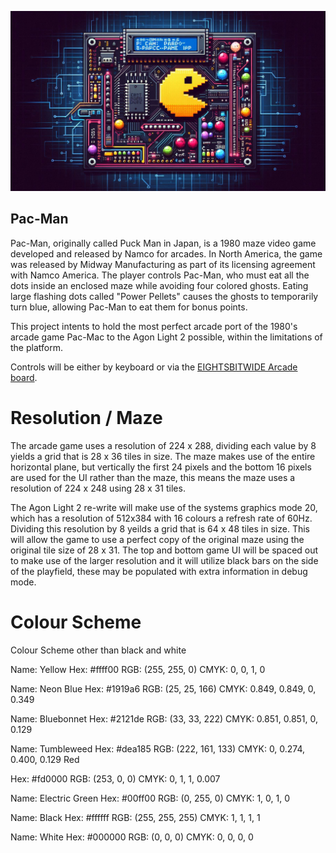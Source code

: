 ![Pac-Man](https://github.com/andymccall/pac-man/blob/main/assets/header.jpg?raw=true)

## Pac-Man

Pac-Man, originally called Puck Man in Japan, is a 1980 maze video game developed and released by Namco for arcades. In North America, the game was released by Midway Manufacturing as part of its licensing agreement with Namco America. The player controls Pac-Man, who must eat all the dots inside an enclosed maze while avoiding four colored ghosts. Eating large flashing dots called "Power Pellets" causes the ghosts to temporarily turn blue, allowing Pac-Man to eat them for bonus points.

This project intents to hold the most perfect arcade port of the 1980's arcade game Pac-Mac to the Agon Light 2 possible, within the limitations of the platform.

Controls will be either by keyboard or via the [EIGHTSBITWIDE Arcade board](https://andymccall.co.uk/electronics/retrocomputing/agon/basic/2024/07/09/agon-light-2-arcade-controller-board.html).

# Resolution / Maze

The arcade game uses a resolution of 224 x 288, dividing each value by 8 yields a grid that is 28 x 36 tiles in size.  The maze makes use of the entire horizontal plane, but vertically the first 24 pixels and the bottom 16 pixels are used for the UI rather than the maze, this means the maze uses a resolution of 224 x 248 using 28 x 31 tiles.

The Agon Light 2 re-write will make use of the systems graphics mode 20, which has a resolution of 512x384 with 16 colours a refresh rate of 60Hz.  Dividing this resolution by 8 yeilds a grid that is 64 x 48 tiles in size. This will allow the game to use a perfect copy of the original maze using the original tile size of 28 x 31.  The top and bottom game UI will be spaced out to make use of the larger resolution and it will utilize black bars on the side of the playfield, these may be populated with extra information in debug mode.


# Colour Scheme

Colour Scheme other than black and white

Name: Yellow
Hex: #ffff00
RGB: (255, 255, 0)
CMYK: 0, 0, 1, 0

Name: Neon Blue
Hex: #1919a6
RGB: (25, 25, 166)
CMYK: 0.849, 0.849, 0, 0.349

Name: Bluebonnet
Hex: #2121de
RGB: (33, 33, 222)
CMYK: 0.851, 0.851, 0, 0.129

Name: Tumbleweed
Hex: #dea185
RGB: (222, 161, 133)
CMYK: 0, 0.274, 0.400, 0.129
Red	

Hex: #fd0000
RGB: (253, 0, 0)
CMYK: 0, 1, 1, 0.007

Name: Electric Green
Hex: #00ff00
RGB: (0, 255, 0)
CMYK: 1, 0, 1, 0

Name: Black
Hex: #ffffff
RGB: (255, 255, 255)
CMYK: 1, 1, 1, 1

Name: White
Hex: #000000
RGB: (0, 0, 0)
CMYK: 0, 0, 0, 0